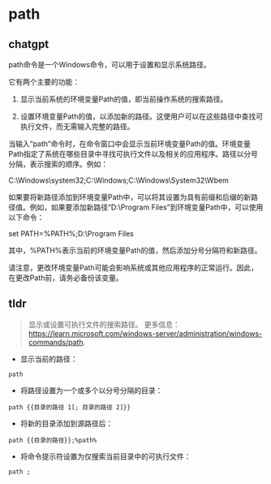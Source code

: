 # path 
## chatgpt 
path命令是一个Windows命令，可以用于设置和显示系统路径。

它有两个主要的功能：

1. 显示当前系统的环境变量Path的值，即当前操作系统的搜索路径。

2. 设置环境变量Path的值，以添加新的路径。这使用户可以在这些路径中查找可执行文件，而无需输入完整的路径。

当输入“path”命令时，在命令窗口中会显示当前环境变量Path的值。环境变量Path指定了系统在哪些目录中寻找可执行文件以及相关的应用程序。路径以分号分隔，表示搜索的顺序。例如：

C:\Windows\system32;C:\Windows;C:\Windows\System32\Wbem

如果要将新路径添加到环境变量Path中，可以将其设置为具有前缀和后缀的新路径值。例如，如果要添加新路径“D:\Program Files”到环境变量Path中，可以使用以下命令：

set PATH=%PATH%;D:\Program Files

其中，%PATH%表示当前的环境变量Path的值，然后添加分号分隔符和新路径。

请注意，更改环境变量Path可能会影响系统或其他应用程序的正常运行。因此，在更改Path前，请务必备份该变量。 

## tldr 
 
> 显示或设置可执行文件的搜索路径。
> 更多信息：<https://learn.microsoft.com/windows-server/administration/windows-commands/path>.

- 显示当前的路径：

`path`

- 将路径设置为一个或多个以分号分隔的目录：

`path {{目录的路径 1[; 目录的路径 2]}}`

- 将新的目录添加到源路径后：

`path {{目录的路径}};%path%`

- 将命令提示符设置为仅搜索当前目录中的可执行文件：

`path ;`
